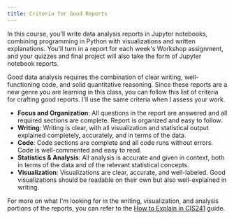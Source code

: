 ```yaml
---
title: Criteria for Good Reports
---
```


In this course, you'll write data analysis reports in Jupyter notebooks, combining programming in Python with visualizations and written explanations. You'll turn in a report for each week's Workshop assignment, and your quizzes and final project will also take the form of Jupyter notebook reports.

Good data analysis requires the combination of clear writing, well-functioning code, and solid quantitative reasoning. Since these reports are a new genre you are learning in this class, you can follow this list of criteria for crafting good reports. I'll use the same criteria when I assess your work.

- **Focus and Organization**: All questions in the report are answered and all required sections are complete. Report is organized and easy to follow.
- **Writing**: Writing is clear, with all visualization and statistical output explained completely, accurately, and in terms of the data.
- **Code**: Code sections are complete and all code runs without errors. Code is well-commented and easy to read.
- **Statistics & Analysis**: All analysis is accurate and given in context, both in terms of the data and of the relevant statistical concepts.
- **Visualization**: Visualizations are clear, accurate, and well-labeled. Good visualizations should be readable on their own but also well-explained in writing.

For more on what I'm looking for in the writing, visualization, and analysis portions of the reports, you can refer to the [How to Explain in CIS241](how-to-explain.ipynb) guide.
